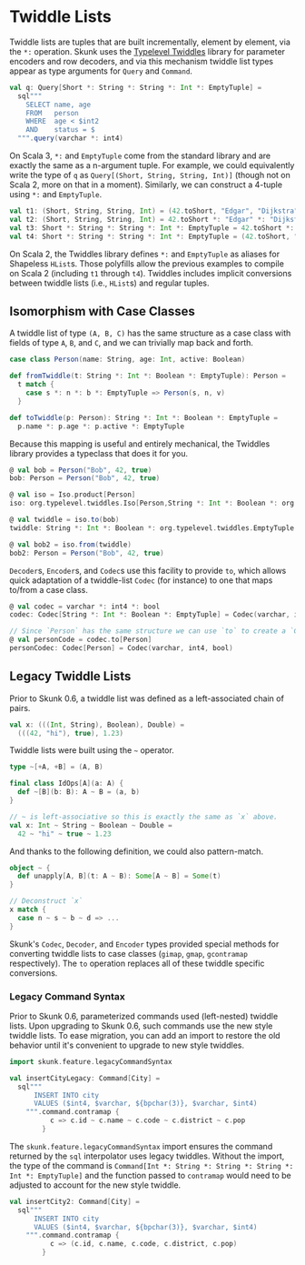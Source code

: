 # Twiddle Lists

Twiddle lists are tuples that are built incrementally, element by element, via the `*:` operation. Skunk uses the [Typelevel Twiddles](https://github.com/typelevel/twiddles) library for parameter encoders and row decoders, and via this mechanism twiddle list types appear as type arguments for `Query` and `Command`.

```scala
val q: Query[Short *: String *: String *: Int *: EmptyTuple] =
  sql"""
    SELECT name, age
    FROM   person
    WHERE  age < $int2
    AND    status = $
  """.query(varchar *: int4)
```

On Scala 3, `*:` and `EmptyTuple` come from the standard library and are exactly the same as a n-argument tuple. For example, we could equivalently write the type of `q` as `Query[(Short, String, String, Int)]` (though not on Scala 2, more on that in a moment). Similarly, we can construct a 4-tuple using `*:` and `EmptyTuple`.

```scala
val t1: (Short, String, String, Int) = (42.toShort, "Edgar", "Dijkstra", 100)
val t2: (Short, String, String, Int) = 42.toShort *: "Edgar" *: "Dijkstra" *: 100 *: EmptyTuple
val t3: Short *: String *: String *: Int *: EmptyTuple = 42.toShort *: "Edgar" *: "Dijkstra" *: 100 *: EmptyTuple
val t4: Short *: String *: String *: Int *: EmptyTuple = (42.toShort, "Edgar", "Dijkstra", 100)
```

On Scala 2, the Twiddles library defines `*:` and `EmptyTuple` as aliases for Shapeless `HList`s. Those polyfills allow the previous examples to compile on Scala 2 (including `t1` through `t4`). Twiddles includes implicit conversions between twiddle lists (i.e., `HList`s) and regular tuples.

## Isomorphism with Case Classes

A twiddle list of type `(A, B, C)` has the same structure as a case class with fields of type `A`, `B`, and `C`, and we can trivially map back and forth.

```scala
case class Person(name: String, age: Int, active: Boolean)

def fromTwiddle(t: String *: Int *: Boolean *: EmptyTuple): Person =
  t match {
    case s *: n *: b *: EmptyTuple => Person(s, n, v)
  }

def toTwiddle(p: Person): String *: Int *: Boolean *: EmptyTuple =
  p.name *: p.age *: p.active *: EmptyTuple
```

Because this mapping is useful and entirely mechanical, the Twiddles library provides a typeclass that does it for you.

```scala
@ val bob = Person("Bob", 42, true)
bob: Person = Person("Bob", 42, true)

@ val iso = Iso.product[Person]
iso: org.typelevel.twiddles.Iso[Person,String *: Int *: Boolean *: org.typelevel.twiddles.EmptyTuple] = org.typelevel.twiddles.Iso$$anon$1@84d9646

@ val twiddle = iso.to(bob)
twiddle: String *: Int *: Boolean *: org.typelevel.twiddles.EmptyTuple = Bob :: 42 :: true :: HNil

@ val bob2 = iso.from(twiddle)
bob2: Person = Person("Bob", 42, true)
```

`Decoder`s, `Encoder`s, and `Codec`s use this facility to provide `to`, which allows quick adaptation of a twiddle-list `Codec` (for instance) to one that maps to/from a case class.

```scala
@ val codec = varchar *: int4 *: bool
codec: Codec[String *: Int *: Boolean *: EmptyTuple] = Codec(varchar, int4, bool)

// Since `Person` has the same structure we can use `to` to create a `Codec[Person]`
@ val personCode = codec.to[Person]
personCodec: Codec[Person] = Codec(varchar, int4, bool)
```

## Legacy Twiddle Lists

Prior to Skunk 0.6, a twiddle list was defined as a left-associated chain of pairs.

```scala
val x: (((Int, String), Boolean), Double) =
  (((42, "hi"), true), 1.23)
```

Twiddle lists were built using the `~` operator.

```scala
type ~[+A, +B] = (A, B)

final class IdOps[A](a: A) {
  def ~[B](b: B): A ~ B = (a, b)
}

// ~ is left-associative so this is exactly the same as `x` above.
val x: Int ~ String ~ Boolean ~ Double =
  42 ~ "hi" ~ true ~ 1.23
```

And thanks to the following definition, we could also pattern-match.

```scala
object ~ {
  def unapply[A, B](t: A ~ B): Some[A ~ B] = Some(t)
}

// Deconstruct `x`
x match {
  case n ~ s ~ b ~ d => ...
}
```

Skunk's `Codec`, `Decoder`, and `Encoder` types provided special methods for converting twiddle lists to case classes (`gimap`, `gmap`, `gcontramap` respectively). The `to` operation replaces all of these twiddle specific conversions.

### Legacy Command Syntax

Prior to Skunk 0.6, parameterized commands used (left-nested) twiddle lists. Upon upgrading to Skunk 0.6, such commands use the new style twiddle lists. To ease migration, you can add an import to restore the old behavior until it's convenient to upgrade to new style twiddles.

```scala
import skunk.feature.legacyCommandSyntax

val insertCityLegacy: Command[City] =
  sql"""
      INSERT INTO city
      VALUES ($int4, $varchar, ${bpchar(3)}, $varchar, $int4)
    """.command.contramap {
          c => c.id ~ c.name ~ c.code ~ c.district ~ c.pop
        }
```

The `skunk.feature.legacyCommandSyntax` import ensures the command returned by the `sql` interpolator uses legacy twiddles. Without the import, the type of the command is `Command[Int *: String *: String *: String *: Int *: EmptyTuple]` and the function passed to `contramap` would need to be adjusted to account for the new style twiddle.

```scala
val insertCity2: Command[City] =
  sql"""
      INSERT INTO city
      VALUES ($int4, $varchar, ${bpchar(3)}, $varchar, $int4)
    """.command.contramap {
          c => (c.id, c.name, c.code, c.district, c.pop)
        }
```
